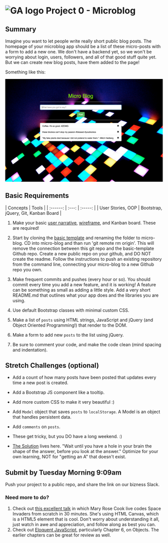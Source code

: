 # ![GA logo](https://ga-dash.s3.amazonaws.com/production/assets/logo-9f88ae6c9c3871690e33280fcf557f33.png) Project 0 - Microblog

## Summary

Imagine you want to let people write really short public blog posts. The homepage of your microblog app should be a list of these micro-posts with a form to add a new one. We don't have a backend yet, so we won't be worrying about login, users, followers, and all of that good stuff quite yet. But we can create new blog posts, have them added to the page!

Something like this:

![alt tag](https://github.com/sf-wdi-22-23/Project-0-Solution/blob/master/screen_shot.png)

## Basic Requirements

| Concepts | Tools |
| :------: | :---: | :-----: |
| User Stories, OOP | Bootstrap, jQuery, Git, Kanban Board |

1. Make your basic <a href="https://en.wikipedia.org/wiki/User_story">user narrative</a>, <a href="http://www.re-vision.com/webwork/p27wireframes/drawing_small.jpg">wireframe</a>, and Kanban board. These are required!
2. Start by cloning the [basic template](https://github.com/sf-wdi-22-23/blank_template) and renaming the folder to micro-blog. CD into micro-blog and than run 'git remote rm origin'. This will remove the connection between this git repo and the basic-template Github repo. Create a new public repo on your github, and DO NOT create the readme. Follow the instructions to push an existing repository from the command line, connecting your micro-blog to a new Github repo you own.

3. Make frequent commits and pushes (every hour or so). You should commit every time you add a new feature, and it is working! A feature can be something as small as adding a little style. Add a very short README.md that outlines what your app does and the libraries you are using.
3. Use default Bootstrap classes with minimal custom CSS.
4. Make a list of `posts` using HTML strings, JavaScript and jQuery (and Object Oriented Programming!) that render to the DOM.
5. Make a form to add new `posts` to the list using jQuery.
6. Be sure to comment your code, and make the code clean (mind spacing and indentation).

## Stretch Challenges (optional)

* Add a count of how many posts have been posted that updates every time a new post is created.
* Add a Bootstrap JS component like a tooltip.
* Add more custom CSS to make it very beautiful :)
* Add `Model` object that saves `posts` to `localStorage`. A Model is an object that handles persistent data.
* Add `comments` on `posts`.
* These get tricky, but you DO have a long weekend. :)

* [The Solution](https://github.com/sf-wdi-22-23/Project-0-Solution/tree/master) lives here. "Wait until you have a hole in your brain the shape of the answer, before you look at the answer." Optimize for your own learning, NOT for "getting an A" that doesn't exist. 

## Submit by Tuesday Morning 9:09am

Push your project to a public repo, and share the link on our bizness Slack. 


### Need more to do?
1. Check out [this excellent talk](https://vimeo.com/105955605) in which Mary Rose Cook live codes Space Invaders from scratch in 30 minutes. She's using HTML Canvas, which is a HTML5 element that is cool. Don't worry about understanding it all, just watch in awe and appreciation, and follow along as best you can. 
2. Check out [Eloquent JavaScript](http://eloquentjavascript.net/06_object.html), particularly Chapter 6, on Objects. The earlier chapters can be great for review as well. 
